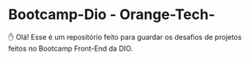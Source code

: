 # Bootcamp-Dio - Orange-Tech-
:hand: Olá! Esse é um repositório feito para guardar os desafios de projetos feitos no Bootcamp Front-End da DIO.
